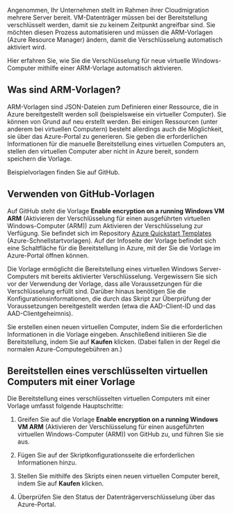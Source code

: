 Angenommen, Ihr Unternehmen stellt im Rahmen ihrer Cloudmigration mehrere Server bereit. VM-Datenträger müssen bei der Bereitstellung verschlüsselt werden, damit sie zu keinem Zeitpunkt angreifbar sind. Sie möchten diesen Prozess automatisieren und müssen die ARM-Vorlagen (Azure Resource Manager) ändern, damit die Verschlüsselung automatisch aktiviert wird.

Hier erfahren Sie, wie Sie die Verschlüsselung für neue virtuelle Windows-Computer mithilfe einer ARM-Vorlage automatisch aktivieren.

## <a name="what-are-arm-templates"></a>Was sind ARM-Vorlagen?

ARM-Vorlagen sind JSON-Dateien zum Definieren einer Ressource, die in Azure bereitgestellt werden soll (beispielsweise ein virtueller Computer). Sie können von Grund auf neu erstellt werden. Bei einigen Ressourcen (unter anderem bei virtuellen Computern) besteht allerdings auch die Möglichkeit, sie über das Azure-Portal zu generieren. Sie geben die erforderlichen Informationen für die manuelle Bereitstellung eines virtuellen Computers an, stellen den virtuellen Computer aber nicht in Azure bereit, sondern speichern die Vorlage.

Beispielvorlagen finden Sie auf GitHub.

## <a name="using-github-templates"></a>Verwenden von GitHub-Vorlagen

Auf GitHub steht die Vorlage **Enable encryption on a running Windows VM ARM** (Aktivieren der Verschlüsselung für einen ausgeführten virtuellen Windows-Computer (ARM)) zum Aktivieren der Verschlüsselung zur Verfügung. Sie befindet sich im Repository [Azure Quickstart Templates](https://github.com/Azure/azure-quickstart-templates) (Azure-Schnellstartvorlagen). Auf der Infoseite der Vorlage befindet sich eine Schaltfläche für die Bereitstellung in Azure, mit der Sie die Vorlage im Azure-Portal öffnen können.

Die Vorlage ermöglicht die Bereitstellung eines virtuellen Windows Server-Computers mit bereits aktivierter Verschlüsselung. Vergewissern Sie sich vor der Verwendung der Vorlage, dass alle Voraussetzungen für die Verschlüsselung erfüllt sind. Darüber hinaus benötigen Sie die Konfigurationsinformationen, die durch das Skript zur Überprüfung der Voraussetzungen bereitgestellt werden (etwa die AAD-Client-ID und das AAD-Clientgeheimnis).

Sie erstellen einen neuen virtuellen Computer, indem Sie die erforderlichen Informationen in die Vorlage eingeben. Anschließend initiieren Sie die Bereitstellung, indem Sie auf **Kaufen** klicken. (Dabei fallen in der Regel die normalen Azure-Computegebühren an.)

## <a name="deploy-an-encrypted-vm-by-using-a-template"></a>Bereitstellen eines verschlüsselten virtuellen Computers mit einer Vorlage

Die Bereitstellung eines verschlüsselten virtuellen Computers mit einer Vorlage umfasst folgende Hauptschritte:

1. Greifen Sie auf die Vorlage **Enable encryption on a running Windows VM ARM** (Aktivieren der Verschlüsselung für einen ausgeführten virtuellen Windows-Computer (ARM)) von GitHub zu, und führen Sie sie aus.

1. Fügen Sie auf der Skriptkonfigurationsseite die erforderlichen Informationen hinzu.

1. Stellen Sie mithilfe des Skripts einen neuen virtuellen Computer bereit, indem Sie auf **Kaufen** klicken.

1. Überprüfen Sie den Status der Datenträgerverschlüsselung über das Azure-Portal.
